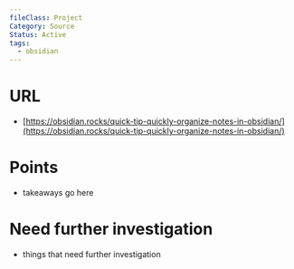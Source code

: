 ```yaml
---
fileClass: Project
Category: Source
Status: Active
tags:
  - obsidian
---
```

# URL
- [https://obsidian.rocks/quick-tip-quickly-organize-notes-in-obsidian/](https://obsidian.rocks/quick-tip-quickly-organize-notes-in-obsidian/)

# Points
- takeaways go here

# Need further investigation
- things that need further investigation

